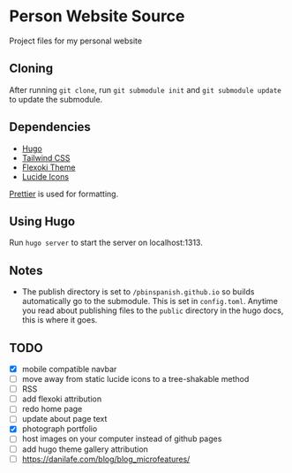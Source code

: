 # Person Website Source

Project files for my personal website

## Cloning

After running `git clone`, run `git submodule init` and `git submodule update` to update the submodule.

## Dependencies

- [Hugo](https://gohugo.io/)
- [Tailwind CSS](https://tailwindcss.com)
- [Flexoki Theme](https://stephango.com/flexoki)
- [Lucide Icons](https://lucide.dev/)

[Prettier](https://prettier.io/) is used for formatting.

## Using Hugo

Run `hugo server` to start the server on localhost:1313.

## Notes

- The publish directory is set to `/pbinspanish.github.io` so builds automatically go to the submodule. This is set in `config.toml`. Anytime you read about publishing files to the `public` directory in the hugo docs, this is where it goes.

## TODO

- [x] mobile compatible navbar
- [ ] move away from static lucide icons to a tree-shakable method
- [ ] RSS
- [ ] add flexoki attribution
- [ ] redo home page
- [ ] update about page text
- [x] photograph portfolio
- [ ] host images on your computer instead of github pages
- [ ] add hugo theme gallery attribution
- [ ] https://danilafe.com/blog/blog_microfeatures/
